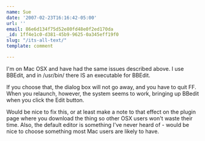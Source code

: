 ```yaml
---
name: Sue
date: '2007-02-23T16:16:42-05:00'
url: ''
email: 86e6d134f75d52e80fd48e0f2ed170da
_id: 1ff4e1c0-d381-45b9-9625-0a345eff19f0
slug: "/its-all-text/"
template: comment

---
```


I'm on Mac OSX and have had the same issues described above.  I use BBEdit, and in /usr/bin/ there IS an executable for BBEdit.

If you choose that, the dialog box will not go away, and you have to quit FF.  When you relaunch, however, the system seems to work, bringing up BBedit when you click the Edit button.

Would be nice to fix this, or at least make a note to that effect on the plugin page where you download the thing so other OSX users won't waste their time.  Also, the default editor is something I've never heard of - would be nice to choose something most Mac users are likely to have.
